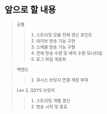 # 앞으로 할 내용

> 공통
>
> > 1.  스트리밍 모듈 전체 갱신 포인트
> > 2.  라이브 방송 기능 구현
> > 3.  스케줄 방송 기능 구형
> > 4.  전체 방송 수량 및 예약 수량 모니터링
> > 5.  로그 파일 계층화

> 백앤드
>
> > 1.  큐시스 브릿지 연결 계정 부여

> Lev 3, QSYS 브릿지
>
> > 1.  스트리밍 개별 갱신
> > 2.  방송 시작 및 종료
